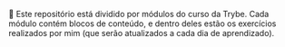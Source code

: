 🔎 Este repositório está dividido por módulos do curso da Trybe. Cada módulo contém blocos de conteúdo, e dentro deles estão os exercícios realizados por mim (que serão atualizados a cada dia de aprendizado).
